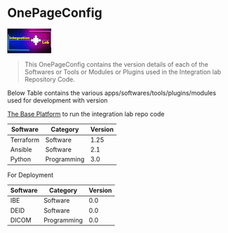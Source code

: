 # OnePageConfig

![Ilab](https://github.com/harsha-vardhan-n/My_Sample/blob/main/Ilab.jpg)

> This OnePageConfig contains the version details of each of the Softwares or Tools or Modules or Plugins used in the Integration lab Repository Code.

Below Table contains the various apps/softwares/tools/plugins/modules used for development with version

<ins>The Base Platform</ins> to run the integration lab repo code

| Software | Category | Version |
| -------- | -------- | ------- |
| Terraform | Software | 1.25 |
| Ansible | Software | 2.1 |
| Python | Programming | 3.0 |

For Deployment

| Software | Category | Version |
| -------- | -------- | ------- |
| IBE | Software | 0.0 |
| DEID | Software | 0.0 |
| DICOM | Programming | 0.0 |
